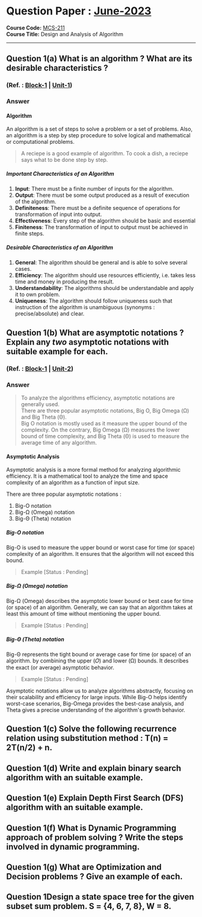# Question Paper : [June-2023](https://webservices.ignou.ac.in/pre-question/Question%20Paper%20June%202023/SOCIS/MCA_NEW/MCS-211.pdf)

**Course Code:** [MCS-211](https://egyankosh.ac.in/handle/123456789/73651)  
**Course Title:** Design and Analysis of Algorithm  

---

## Question 1(a) What is an algorithm ? What are its desirable characteristics ?
### (Ref. : [Block-1](https://egyankosh.ac.in/bitstream/123456789/73663/3/Block-1.pdf) | [Unit-1](https://egyankosh.ac.in/bitstream/123456789/73664/4/Unit-1.pdf))
### **Answer**

#### Algorithm
An algorithm is a set of steps to solve a problem or a set of problems. Also, an algorithm is a step by step procedure to solve logical and mathematical or computational problems.

> A reciepe is a good example of algorithm. To cook a dish, a reciepe says what to be done step by step.

##### Important Characteristics of an Algorithm
1. **Input**: There must be a finite number of inputs for the algorithm.
2. **Output**: There must be some output produced as a result of execution of the algorithm.
3. **Definiteness**: There must be a definite sequence of operations for transformation of input into output.
4. **Effectiveness**: Every step of the algorithm should be basic and essential
5. **Finiteness**: The transformation of input to output must be achieved in finite steps.

##### Desirable Characteristics of an Algorithm
1. **General**: The algorithm should be general and is able to solve several cases.
2. **Efficiency**: The algorithm should use resources efficiently, i.e. takes less time and money in producing the result.
3. **Understandability**: The algorithms should be understandable and apply it to own problem.
4. **Uniqueness**: The algorithm should follow uniqueness such that instruction of the algorithm is unambiguous (synonyms : precise/absolute) and clear.

## Question 1(b) What are asymptotic notations ? Explain any *two* asymptotic notations with suitable example for each.
### (Ref. : [Block-1](https://egyankosh.ac.in/bitstream/123456789/73663/3/Block-1.pdf) | [Unit-2](https://egyankosh.ac.in/bitstream/123456789/73665/3/Unit-2.pdf))

### Answer

> To analyze the algorithms efficiency, asymptotic notations are generally used.  
> There are three popular asymptotic notations, Big O, Big Omega (Ω) and Big Theta (Θ).  
> Big O notation is mostly used as it measure the upper bound of the complexity. On the contrary, Big Omega (Ω) measures the lower bound of time complexity, and Big Theta (Θ) is used to measure the average time of any algorithm.

#### Asymptotic Analysis
Asymptotic analysis is a more formal method for analyzing algorithmic efficiency. It is a mathematical tool to analyze the time and space complexity of an algorithm as a function of input size. 

There are three popular asymptotic notations :
1. Big-O notation
2. Big-Ω (Omega) notation
3. Big-Θ (Theta) notation

##### Big-O notation
Big-O is used to measure the upper bound or worst case for time (or space) complexity of an algorithm. It ensures that the algorithm will not exceed this bound.
> Example [Status : Pending]

##### Big-Ω (Omega) notation
Big-Ω (Omega) describes the asymptotic lower bound or best case for time (or space) of an algorithm. Generally, we can say that an algorithm takes at least this amount of time without mentioning the upper bound.
> Example [Status : Pending]

##### Big-Θ (Theta) notation
Big-Θ represents the tight bound or average case for time (or space) of an algorithm. by combining the upper (𝑂) and lower (Ω) bounds. It describes the exact (or average) asymptotic behavior.
> Example [Status : Pending]

Asymptotic notations allow us to analyze algorithms abstractly, focusing on their scalability and efficiency for large inputs. While Big-O helps identify worst-case scenarios, Big-Omega provides the best-case analysis, and Theta gives a precise understanding of the algorithm's growth behavior.

## Question 1(c) Solve the following recurrence relation using substitution method : T(n) = 2T(n/2) + n.

## Question 1(d) Write and explain binary search algorithm with an suitable example.

## Question 1(e) Explain Depth First Search (DFS) algorithm with an suitable example.

## Question 1(f) What is Dynamic Programming approach of problem solving ? Write the steps involved in dynamic programming.

## Question 1(g) What are Optimization and Decision problems ? Give an example of each.

## Question 1Design a state space tree for the given subset sum problem. S = {4, 6, 7, 8}, W = 8.